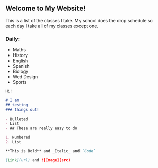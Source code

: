 ## Welcome to My Website!

This is a list of the classes I take. 
My school does the drop schedule so each day I take all of my classes except one.

### Daily:
- Maths
- History
- English
- Spanish
- Biology
- Wed Design
- Sports

```markdown
Hi!

# I am
## testing
### things out!

- Bulleted
- List
- ## These are really easy to do

1. Numbered
2. List

**This is Bold** and _Italic_ and `Code` 

[Link](url) and ![Image](src)
